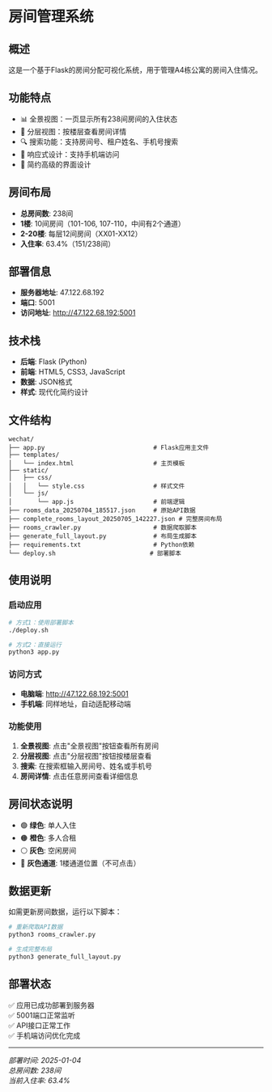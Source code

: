 # 房间管理系统

## 概述
这是一个基于Flask的房间分配可视化系统，用于管理A4栋公寓的房间入住情况。

## 功能特点
- 📊 全景视图：一页显示所有238间房间的入住状态
- 🏢 分层视图：按楼层查看房间详情
- 🔍 搜索功能：支持房间号、租户姓名、手机号搜索
- 📱 响应式设计：支持手机端访问
- 🎨 简约高级的界面设计

## 房间布局
- **总房间数**: 238间
- **1楼**: 10间房间（101-106, 107-110，中间有2个通道）
- **2-20楼**: 每层12间房间（XX01-XX12）
- **入住率**: 63.4%（151/238间）

## 部署信息
- **服务器地址**: 47.122.68.192
- **端口**: 5001
- **访问地址**: http://47.122.68.192:5001

## 技术栈
- **后端**: Flask (Python)
- **前端**: HTML5, CSS3, JavaScript
- **数据**: JSON格式
- **样式**: 现代化简约设计

## 文件结构
```
wechat/
├── app.py                              # Flask应用主文件
├── templates/
│   └── index.html                      # 主页模板
├── static/
│   ├── css/
│   │   └── style.css                   # 样式文件
│   └── js/
│       └── app.js                      # 前端逻辑
├── rooms_data_20250704_185517.json     # 原始API数据
├── complete_rooms_layout_20250705_142227.json # 完整房间布局
├── rooms_crawler.py                    # 数据爬取脚本
├── generate_full_layout.py             # 布局生成脚本
├── requirements.txt                    # Python依赖
└── deploy.sh                          # 部署脚本

```

## 使用说明

### 启动应用
```bash
# 方式1：使用部署脚本
./deploy.sh

# 方式2：直接运行
python3 app.py
```

### 访问方式
- **电脑端**: http://47.122.68.192:5001
- **手机端**: 同样地址，自动适配移动端

### 功能使用
1. **全景视图**: 点击"全景视图"按钮查看所有房间
2. **分层视图**: 点击"分层视图"按钮按楼层查看
3. **搜索**: 在搜索框输入房间号、姓名或手机号
4. **房间详情**: 点击任意房间查看详细信息

## 房间状态说明
- 🟢 **绿色**: 单人入住
- 🟠 **橙色**: 多人合租
- ⚪ **灰色**: 空闲房间
- 🔘 **灰色通道**: 1楼通道位置（不可点击）

## 数据更新
如需更新房间数据，运行以下脚本：
```bash
# 重新爬取API数据
python3 rooms_crawler.py

# 生成完整布局
python3 generate_full_layout.py
```

## 部署状态
✅ 应用已成功部署到服务器  
✅ 5001端口正常监听  
✅ API接口正常工作  
✅ 手机端访问优化完成  

---
*部署时间: 2025-01-04*  
*总房间数: 238间*  
*当前入住率: 63.4%* 